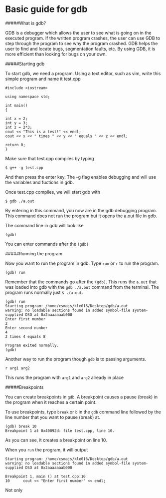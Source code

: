 Basic guide for gdb
===================

#####What is gdb?

GDB is a debugger which allows the user to see what is going on in the executed program. If the written program crashes, the user can use GDB to step through the program to see why the program crashed. GDB helps the user to find and locate bugs, segmentation faults, etc. By using GDB, it is more efficient than looking for bugs on your own.

#####Starting gdb

To start gdb, we need a program. Using a text editor, such as vim, write this simple program and name it test.cpp

```
#include <iostream>

using namespace std;

int main()
{

int x = 2;
int y = 3;
int z = 2*3;
cout << "This is a test!" << endl;
cout << x << " times " << y << " equals " << z << endl;

return 0;
}
```
Make sure that test.cpp compiles by typing

```
$ g++ -g test.cpp
```
And then press the enter key. The -g flag enables debugging and will use the variables and fuctions in gdb.

Once test.cpp compiles, we will start gdb with

```
$ gdb ./a.out
```
By entering in this command, you now are in the gdb debugging program. This command does not run the program but it opens the a.out file in gdb.

The command line in gdb will look like

```
(gdb) 
```
You can enter commands after the `(gdb)`

#####Running the program

Now you want to run the program in gdb. Type `run` or `r` to run the program.

```
(gdb) run
```
Remember that the commands go after the `(gdb)`.
This runs the `a.out` that was loaded into gdb with the `gdb ./a.out` command from the terminal.
The program runs normally just `$ ./a.out`.

```
(gdb) run
Starting program: /home/csmajs/kle016/Desktop/gdb/a.out
warning: no loadable sections found in added symbol-file system-supplied DSO at 0x2aaaaaaab000
Enter first number
2
Enter second nunber
4
2 times 4 equals 8

Program exited normally.
(gdb)   
```

Another way to run the program though `gdb` is to passing arguments.
```
r arg1 arg2
```

This runs the program with `arg1` and `arg2` already in place

#####Breakpoints

You can create breakpoints in `gdb`. A breakpoint causes a pause (break) in the program when it reaches a certain point.

To use breakpoints, type `break` or `b` in the `gdb` command line followed by the line number that you want to pause (break) at.

```
(gdb) break 10
Breakpoint 1 at 0x40092d: file test.cpp, line 10.
```
As you can see, it creates a breakpoint on line 10.

When you `run` the program, it will output

```
Starting program: /home/csmajs/kle016/Desktop/gdb/a.out
warning: no loadable sections found in added symbol-file system-supplied DSO at 0x2aaaaaaab000

Breakpoint 1, main () at test.cpp:10
10      cout << "Enter first number" << endl;
```

Not only 


